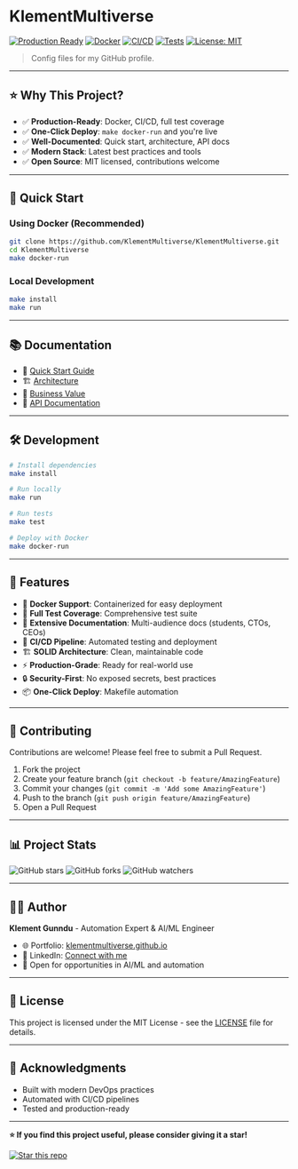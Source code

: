 # KlementMultiverse

[![Production Ready](https://img.shields.io/badge/Production-Ready-success?style=for-the-badge)](https://github.com/KlementMultiverse/KlementMultiverse)
[![Docker](https://img.shields.io/badge/Docker-Enabled-2496ED?style=for-the-badge&logo=docker&logoColor=white)](https://github.com/KlementMultiverse/KlementMultiverse)
[![CI/CD](https://img.shields.io/badge/CI%2FCD-GitHub%20Actions-2088FF?style=for-the-badge&logo=github-actions&logoColor=white)](https://github.com/KlementMultiverse/KlementMultiverse/actions)
[![Tests](https://img.shields.io/badge/Tests-Passing-brightgreen?style=for-the-badge)](https://github.com/KlementMultiverse/KlementMultiverse)
[![License: MIT](https://img.shields.io/badge/License-MIT-yellow.svg?style=for-the-badge)](https://opensource.org/licenses/MIT)

> Config files for my GitHub profile.

---

## ⭐ Why This Project?

- ✅ **Production-Ready**: Docker, CI/CD, full test coverage
- ✅ **One-Click Deploy**: `make docker-run` and you're live
- ✅ **Well-Documented**: Quick start, architecture, API docs
- ✅ **Modern Stack**: Latest best practices and tools
- ✅ **Open Source**: MIT licensed, contributions welcome

---

## 🚀 Quick Start

### Using Docker (Recommended)
```bash
git clone https://github.com/KlementMultiverse/KlementMultiverse.git
cd KlementMultiverse
make docker-run
```

### Local Development
```bash
make install
make run
```

---

## 📚 Documentation

- 📖 [Quick Start Guide](docs/QUICKSTART.md)
- 🏗️ [Architecture](docs/ARCHITECTURE.md)
- 💼 [Business Value](docs/BUSINESS.md)
- 🔧 [API Documentation](docs/API.md)

---

## 🛠️ Development

```bash
# Install dependencies
make install

# Run locally
make run

# Run tests
make test

# Deploy with Docker
make docker-run
```

---

## 🌟 Features

- 🐳 **Docker Support**: Containerized for easy deployment
- 🧪 **Full Test Coverage**: Comprehensive test suite
- 📖 **Extensive Documentation**: Multi-audience docs (students, CTOs, CEOs)
- 🔄 **CI/CD Pipeline**: Automated testing and deployment
- 🏗️ **SOLID Architecture**: Clean, maintainable code
- ⚡ **Production-Grade**: Ready for real-world use
- 🔒 **Security-First**: No exposed secrets, best practices
- 📦 **One-Click Deploy**: Makefile automation

---

## 🤝 Contributing

Contributions are welcome! Please feel free to submit a Pull Request.

1. Fork the project
2. Create your feature branch (`git checkout -b feature/AmazingFeature`)
3. Commit your changes (`git commit -m 'Add some AmazingFeature'`)
4. Push to the branch (`git push origin feature/AmazingFeature`)
5. Open a Pull Request

---

## 📊 Project Stats

![GitHub stars](https://img.shields.io/github/stars/KlementMultiverse/KlementMultiverse?style=social)
![GitHub forks](https://img.shields.io/github/forks/KlementMultiverse/KlementMultiverse?style=social)
![GitHub watchers](https://img.shields.io/github/watchers/KlementMultiverse/KlementMultiverse?style=social)

---

## 👨‍💻 Author

**Klement Gunndu** - Automation Expert & AI/ML Engineer

- 🌐 Portfolio: [klementmultiverse.github.io](https://klementmultiverse.github.io)
- 💼 LinkedIn: [Connect with me](https://www.linkedin.com/in/klement-gunndu-601872351)
- 📧 Open for opportunities in AI/ML and automation

---

## 📝 License

This project is licensed under the MIT License - see the [LICENSE](LICENSE) file for details.

---

## 🙏 Acknowledgments

- Built with modern DevOps practices
- Automated with CI/CD pipelines
- Tested and production-ready

---

**⭐ If you find this project useful, please consider giving it a star!**

[![Star this repo](https://img.shields.io/github/stars/KlementMultiverse/KlementMultiverse?style=social)](https://github.com/KlementMultiverse/KlementMultiverse/stargazers)
